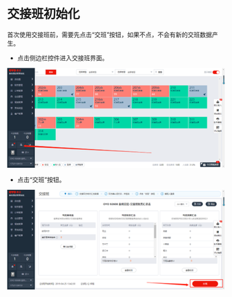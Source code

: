 # 交接班初始化

首次使用交接班前，需要先点击“交班”按钮，如果不点，不会有新的交班数据产生。

* 点击侧边栏控件进入交接班界面。

![](../../.gitbook/assets/image%20%28427%29.png)

* 点击“交班”按钮。

![](../../.gitbook/assets/image%20%2884%29.png)





